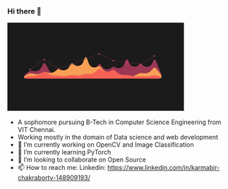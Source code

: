 ### Hi there 👋

<img src="Github.gif" height = 200 width = 400> <br>
- A sophomore pursuing B-Tech in Computer Science Engineering from VIT Chennai.
- Working mostly in the domain of Data science and web development
- 🔭 I’m currently working on OpenCV and Image Classification <br>
- 🌱 I’m currently learning PyTorch <br>
- 👯 I’m looking to collaborate on Open Source <br>
- 📫 How to reach me: Linkedin: https://www.linkedin.com/in/karmabir-chakraborty-148909193/ <br>


